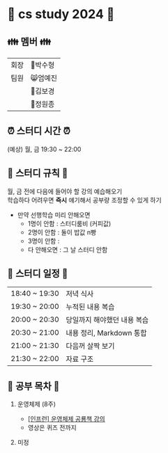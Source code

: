 # 🍻 cs study 2024 🍻

## 👪 멤버 👪
|||
|---|---|
|회장|👹박수형|
|팀원|😸엄예진|
||👸김보경|
||🙉정원종|

## ⏰ 스터디 시간 ⏰
(예상)
월, 금 
19:30 ~ 22:00 

## 🔨 스터디 규칙 🔨
월, 금 전에 다음에 들어야 할 강의 예습해오기<br>
학습하다 어려우면 **즉시** 얘기해서 공부량 조정할 수 있게 하기
- 만약 선행학습 미리 안해오면 
    - 1명이 안함 : 스터디룸비 (커피값)
    - 2명이 안함 : 둘이 밥값 n빵
    - 3명이 안함 : 
    - 다 안해오면 : 그 날 스터디 안함

## 📆 스터디 일정 📆
|||
|:---|:---|
|18:40 ~ 19:30|저녁 식사|
|19:30 ~ 20:00|누적된 내용 복습|
|20:00 ~ 20:30|당일까지 해야했던 내용 복습|
|20:30 ~ 21:00|내용 정리, Markdown 통합|
|21:00 ~ 21:30|다음꺼 살짝 보기|
|21:30 ~ 22:00|자료 구조|

## 💯 공부 목차 💯
1. 운영체제 (8주)
    -  [\[인프런\] 운영체제 공룡책 강의](https://www.inflearn.com/course/%EC%9A%B4%EC%98%81%EC%B2%B4%EC%A0%9C-%EA%B3%B5%EB%A3%A1%EC%B1%85-%EC%A0%84%EA%B3%B5%EA%B0%95%EC%9D%98/dashboard)
    - 영상은 퀴즈 전까지 

2. 미정